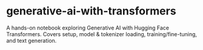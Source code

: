 # generative-ai-with-transformers
A hands-on notebook exploring Generative AI with Hugging Face Transformers. Covers setup, model &amp; tokenizer loading, training/fine-tuning, and text generation.
